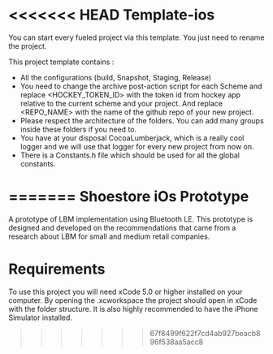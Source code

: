 <<<<<<< HEAD
Template-ios
============

You can start every fueled project via this template. 
You just need to rename the project. 

This project template contains : 
  - All the configurations (build, Snapshot, Staging, Release)
  - You need to change the archive post-action script for each Scheme and replace <HOCKEY_TOKEN_ID> with the token id from hockey app relative to the current scheme and your project. And replace <REPO_NAME> with the name of the github repo of your new project. 
  - Please respect the architecture of the folders. You can add many groups inside these folders if you need to. 
  - You have at your disposal CocoaLumberjack, which is a really cool logger and we will use that logger for every new project from now on. 
  - There is a Constants.h file which should be used for all the global constants. 

=======
Shoestore iOs Prototype
=======================

A prototype of LBM implementation using Bluetooth LE. This prototype is designed and developed on the recommendations that came from a research about LBM for small and medium retail companies.


Requirements
=======================
To use this project you will need xCode 5.0 or higher installed on your computer. By opening the .xcworkspace the project should open in xCode with the folder structure. It is also highly recommended to have the iPhone Simulator installed.
>>>>>>> 67f8499f622f7cd4ab927beacb896f538aa5acc8
